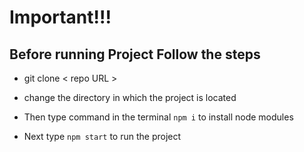 # Important!!!

## Before running Project Follow the steps

- git clone < repo URL >
- change the directory in which the project is located

- Then type command in the terminal `npm i` to install node modules
- Next type `npm start` to run the project
